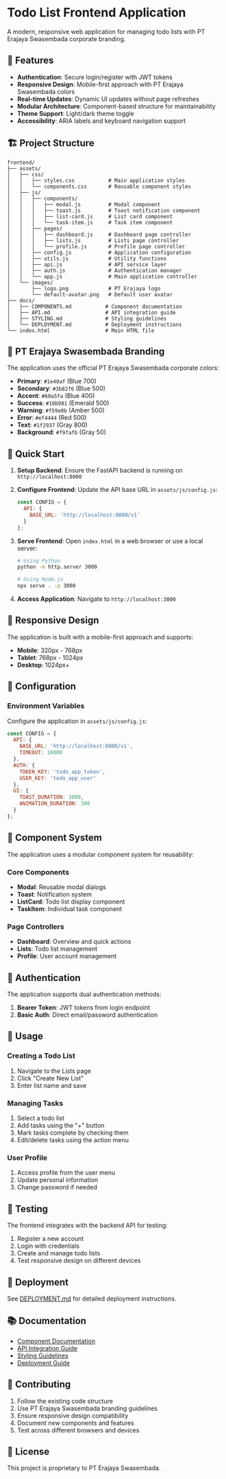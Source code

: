 # Todo List Frontend Application

A modern, responsive web application for managing todo lists with PT Erajaya Swasembada corporate branding.

## 🚀 Features

- **Authentication**: Secure login/register with JWT tokens
- **Responsive Design**: Mobile-first approach with PT Erajaya Swasembada colors
- **Real-time Updates**: Dynamic UI updates without page refreshes
- **Modular Architecture**: Component-based structure for maintainability
- **Theme Support**: Light/dark theme toggle
- **Accessibility**: ARIA labels and keyboard navigation support

## 🏗️ Project Structure

```
frontend/
├── assets/
│   ├── css/
│   │   ├── styles.css           # Main application styles
│   │   └── components.css       # Reusable component styles
│   ├── js/
│   │   ├── components/
│   │   │   ├── modal.js         # Modal component
│   │   │   ├── toast.js         # Toast notification component
│   │   │   ├── list-card.js     # List card component
│   │   │   └── task-item.js     # Task item component
│   │   ├── pages/
│   │   │   ├── dashboard.js     # Dashboard page controller
│   │   │   ├── lists.js         # Lists page controller
│   │   │   └── profile.js       # Profile page controller
│   │   ├── config.js            # Application configuration
│   │   ├── utils.js             # Utility functions
│   │   ├── api.js               # API service layer
│   │   ├── auth.js              # Authentication manager
│   │   └── app.js               # Main application controller
│   └── images/
│       ├── logo.png             # PT Erajaya logo
│       └── default-avatar.png   # Default user avatar
├── docs/
│   ├── COMPONENTS.md           # Component documentation
│   ├── API.md                  # API integration guide
│   ├── STYLING.md              # Styling guidelines
│   └── DEPLOYMENT.md           # Deployment instructions
└── index.html                  # Main HTML file
```

## 🎨 PT Erajaya Swasembada Branding

The application uses the official PT Erajaya Swasembada corporate colors:

- **Primary**: `#1e40af` (Blue 700)
- **Secondary**: `#3b82f6` (Blue 500) 
- **Accent**: `#60a5fa` (Blue 400)
- **Success**: `#10b981` (Emerald 500)
- **Warning**: `#f59e0b` (Amber 500)
- **Error**: `#ef4444` (Red 500)
- **Text**: `#1f2937` (Gray 800)
- **Background**: `#f9fafb` (Gray 50)

## 🚀 Quick Start

1. **Setup Backend**: Ensure the FastAPI backend is running on `http://localhost:8000`

2. **Configure Frontend**: Update the API base URL in `assets/js/config.js`:
   ```javascript
   const CONFIG = {
     API: {
       BASE_URL: 'http://localhost:8000/v1'
     }
   };
   ```

3. **Serve Frontend**: Open `index.html` in a web browser or use a local server:
   ```bash
   # Using Python
   python -m http.server 3000
   
   # Using Node.js
   npx serve . -p 3000
   ```

4. **Access Application**: Navigate to `http://localhost:3000`

## 📱 Responsive Design

The application is built with a mobile-first approach and supports:

- **Mobile**: 320px - 768px
- **Tablet**: 768px - 1024px  
- **Desktop**: 1024px+

## 🔧 Configuration

### Environment Variables

Configure the application in `assets/js/config.js`:

```javascript
const CONFIG = {
  API: {
    BASE_URL: 'http://localhost:8000/v1',
    TIMEOUT: 10000
  },
  AUTH: {
    TOKEN_KEY: 'todo_app_token',
    USER_KEY: 'todo_app_user'
  },
  UI: {
    TOAST_DURATION: 3000,
    ANIMATION_DURATION: 300
  }
};
```

## 🧩 Component System

The application uses a modular component system for reusability:

### Core Components

- **Modal**: Reusable modal dialogs
- **Toast**: Notification system
- **ListCard**: Todo list display component
- **TaskItem**: Individual task component

### Page Controllers

- **Dashboard**: Overview and quick actions
- **Lists**: Todo list management
- **Profile**: User account management

## 🔐 Authentication

The application supports dual authentication methods:

1. **Bearer Token**: JWT tokens from login endpoint
2. **Basic Auth**: Direct email/password authentication

## 🎯 Usage

### Creating a Todo List

1. Navigate to the Lists page
2. Click "Create New List"
3. Enter list name and save

### Managing Tasks

1. Select a todo list
2. Add tasks using the "+" button
3. Mark tasks complete by checking them
4. Edit/delete tasks using the action menu

### User Profile

1. Access profile from the user menu
2. Update personal information
3. Change password if needed

## 🧪 Testing

The frontend integrates with the backend API for testing:

1. Register a new account
2. Login with credentials
3. Create and manage todo lists
4. Test responsive design on different devices

## 🚀 Deployment

See [DEPLOYMENT.md](docs/DEPLOYMENT.md) for detailed deployment instructions.

## 📚 Documentation

- [Component Documentation](docs/COMPONENTS.md)
- [API Integration Guide](docs/API.md)
- [Styling Guidelines](docs/STYLING.md)
- [Deployment Guide](docs/DEPLOYMENT.md)

## 🤝 Contributing

1. Follow the existing code structure
2. Use PT Erajaya Swasembada branding guidelines
3. Ensure responsive design compatibility
4. Document new components and features
5. Test across different browsers and devices

## 📄 License

This project is proprietary to PT Erajaya Swasembada.
